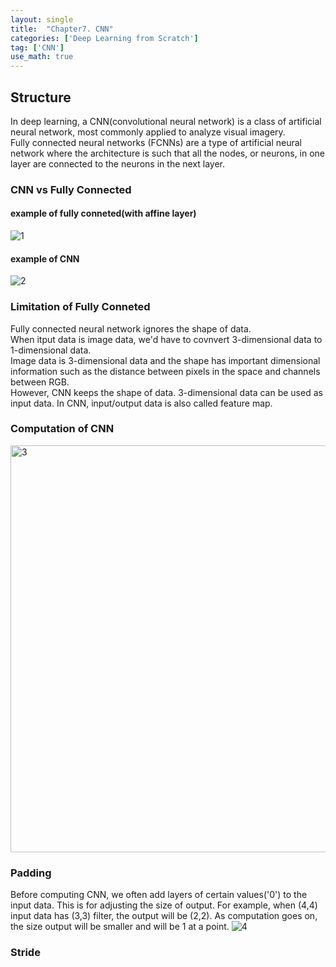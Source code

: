 ```yaml
---
layout: single
title:  "Chapter7. CNN"
categories: ['Deep Learning from Scratch']
tag: ['CNN']
use_math: true
---
```


## Structure
In deep learning, a CNN(convolutional neural network) is a class of artificial neural network, most commonly applied to analyze visual imagery.  
Fully connected neural networks (FCNNs) are a type of artificial neural network where the architecture is such that all the nodes, or neurons, 
in one layer are connected to the neurons in the next layer.


### CNN vs Fully Connected  
#### example of fully conneted(with affine layer)
![1](https://user-images.githubusercontent.com/69702946/168447531-78e9a6d6-c571-4cae-b4f3-3961626fcb7d.png)


#### example of CNN  
![2](https://user-images.githubusercontent.com/69702946/168447558-2c394f1c-7386-410b-8806-038da3bbca66.png)


### Limitation of Fully Conneted 
Fully connected neural network ignores the shape of data.  
When itput data is image data, we'd have to covnvert 3-dimensional data to 1-dimensional data.  
Image data is 3-dimensional data and the shape has important dimensional information such as the distance between pixels in the space and channels between 
RGB.  
However, CNN keeps the shape of data. 3-dimensional data can be used as input data. In CNN, input/output data is also called feature map.
  
### Computation of CNN
<img width="651" alt="3" src="https://user-images.githubusercontent.com/69702946/168448325-73418120-8078-40c2-ad05-5a67e6a9edb0.png">

### Padding
Before computing CNN, we often add layers of certain values('0') to the input data. This is for adjusting the size of output. For example, when (4,4) input data has (3,3) filter, the output will be (2,2). As computation goes on, the size output will be smaller and will be 1 at a point.
![4](https://user-images.githubusercontent.com/69702946/168448627-c946dff4-5b10-44f5-bc42-aebc33d5c3d0.png)

### Stride
